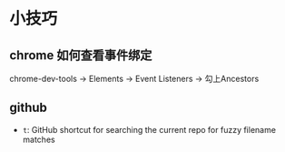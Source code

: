 # 小技巧

## chrome 如何查看事件绑定

chrome-dev-tools -> Elements -> Event Listeners -> 勾上Ancestors

## github

* `t`: GitHub shortcut for searching the current repo for fuzzy filename matches
